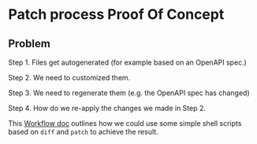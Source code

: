 # Patch process Proof Of Concept

## Problem

Step 1. Files get autogenerated (for example based on an OpenAPI spec.)

Step 2. We need to customized them.

Step 3. We need to regenerate them (e.g. the OpenAPI spec has changed)

Step 4. How do we re-apply the changes we made in Step 2.

This [Workflow doc](workflow.md) outlines how we could use some simple shell scripts based on `diff` and `patch` to achieve the result. 